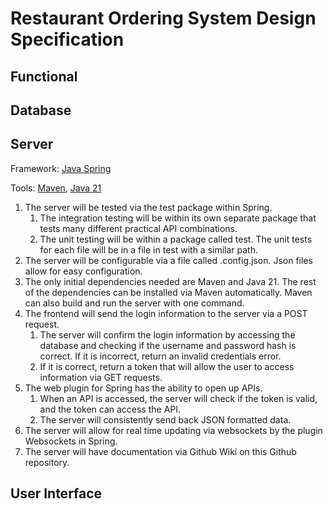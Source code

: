 # Restaurant Ordering System Design Specification

## Functional

## Database

## Server

Framework: [Java Spring](https://spring.io/)

Tools: [Maven](https://maven.apache.org/), [Java 21](https://www.oracle.com/java/technologies/javase/jdk21-archive-downloads.html)

1. The server will be tested via the test package within Spring.
   1. The integration testing will be within its own separate package that tests many different practical API combinations.
   2. The unit testing will be within a package called test. The unit tests for each file will be in a file in test with a similar path.
2. The server will be configurable via a file called .config.json. Json files allow for easy configuration.
3. The only initial dependencies needed are Maven and Java 21. The rest of the dependencies can be installed via Maven automatically. Maven can also build and run the server with one command.
4. The frontend will send the login information to the server via a POST request.  
   1. The server will confirm the login information by accessing the database and checking if the username and password hash is correct.  If it is incorrect, return an invalid credentials error.
   2. If it is correct, return a token that will allow the user to access information via GET requests.
5. The web plugin for Spring has the ability to open up APIs.
   1. When an API is accessed, the server will check if the token is valid, and the token can access the API.
   2. The server will consistently send back JSON formatted data.
6. The server will allow for real time updating via websockets by the plugin Websockets in Spring.
7. The server will have documentation via Github Wiki on this Github repository.

## User Interface
